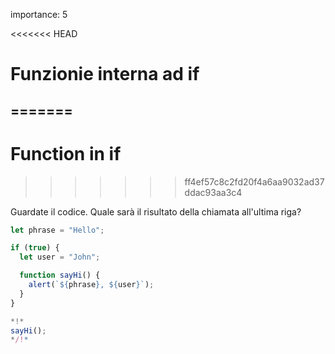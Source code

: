 importance: 5

<<<<<<< HEAD
# Funzionie interna ad if
=======
---
# Function in if
>>>>>>> ff4ef57c8c2fd20f4a6aa9032ad37ddac93aa3c4

Guardate il codice. Quale sarà il risultato della chiamata all'ultima riga?

```js run
let phrase = "Hello";

if (true) {
  let user = "John";

  function sayHi() {
    alert(`${phrase}, ${user}`);
  }
}

*!*
sayHi();
*/!*
```
